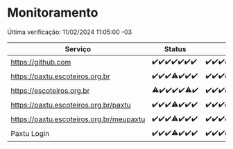 # Monitoramento

Última verificação: 11/02/2024 11:05:00 -03

|Serviço|Status|Últimas 24h|
|---|---|---|
|https://github.com|<span title="2024-02-04: OK=24">✔️</span><span title="2024-02-05: OK=24">✔️</span><span title="2024-02-06: OK=24">✔️</span><span title="2024-02-07: OK=24">✔️</span><span title="2024-02-08: OK=24">✔️</span><span title="2024-02-09: OK=24">✔️</span><span title="2024-02-10: OK=15">✔️</span>|<span title="10/02/2024 12:03:00 -03 : 200">✔️</span><span title="10/02/2024 13:07:00 -03 : 200">✔️</span><span title="10/02/2024 14:04:00 -03 : 200">✔️</span><span title="10/02/2024 15:07:00 -03 : 200">✔️</span><span title="10/02/2024 16:02:00 -03 : 200">✔️</span><span title="10/02/2024 17:05:00 -03 : 200">✔️</span><span title="10/02/2024 18:04:00 -03 : 200">✔️</span><span title="10/02/2024 19:03:00 -03 : 200">✔️</span><span title="10/02/2024 20:06:00 -03 : 200">✔️</span><span title="10/02/2024 21:32:00 -03 : 200">✔️</span><span title="10/02/2024 22:42:00 -03 : 200">✔️</span><span title="10/02/2024 23:15:00 -03 : 200">✔️</span><span title="11/02/2024 00:06:00 -03 : 200">✔️</span><span title="11/02/2024 01:08:00 -03 : 200">✔️</span><span title="11/02/2024 02:04:00 -03 : 200">✔️</span><span title="11/02/2024 03:08:00 -03 : 200">✔️</span><span title="11/02/2024 04:05:00 -03 : 200">✔️</span><span title="11/02/2024 05:07:00 -03 : 200">✔️</span><span title="11/02/2024 06:04:00 -03 : 200">✔️</span><span title="11/02/2024 07:05:00 -03 : 200">✔️</span><span title="11/02/2024 08:04:00 -03 : 200">✔️</span><span title="11/02/2024 09:09:00 -03 : 200">✔️</span><span title="11/02/2024 10:05:00 -03 : 200">✔️</span><span title="11/02/2024 11:05:00 -03 : 200">✔️</span>|
|https://paxtu.escoteiros.org.br|<span title="2024-02-04: OK=24">✔️</span><span title="2024-02-05: OK=24">✔️</span><span title="2024-02-06: OK=24">✔️</span><span title="2024-02-07: OK=23, Falhas=1">⚠️</span><span title="2024-02-08: OK=24">✔️</span><span title="2024-02-09: OK=24">✔️</span><span title="2024-02-10: OK=15">✔️</span>|<span title="10/02/2024 12:03:00 -03 : 200">✔️</span><span title="10/02/2024 13:07:00 -03 : 200">✔️</span><span title="10/02/2024 14:04:00 -03 : 200">✔️</span><span title="10/02/2024 15:07:00 -03 : 200">✔️</span><span title="10/02/2024 16:02:00 -03 : 200">✔️</span><span title="10/02/2024 17:05:00 -03 : 200">✔️</span><span title="10/02/2024 18:04:00 -03 : 200">✔️</span><span title="10/02/2024 19:03:00 -03 : 200">✔️</span><span title="10/02/2024 20:06:00 -03 : 200">✔️</span><span title="10/02/2024 21:32:00 -03 : 200">✔️</span><span title="10/02/2024 22:42:00 -03 : 200">✔️</span><span title="10/02/2024 23:15:00 -03 : 200">✔️</span><span title="11/02/2024 00:06:00 -03 : 200">✔️</span><span title="11/02/2024 01:08:00 -03 : 200">✔️</span><span title="11/02/2024 02:04:00 -03 : 200">✔️</span><span title="11/02/2024 03:08:00 -03 : 200">✔️</span><span title="11/02/2024 04:05:00 -03 : 200">✔️</span><span title="11/02/2024 05:07:00 -03 : 200">✔️</span><span title="11/02/2024 06:04:00 -03 : 200">✔️</span><span title="11/02/2024 07:05:00 -03 : 200">✔️</span><span title="11/02/2024 08:04:00 -03 : 200">✔️</span><span title="11/02/2024 09:09:00 -03 : 200">✔️</span><span title="11/02/2024 10:05:00 -03 : 200">✔️</span><span title="11/02/2024 11:05:00 -03 : 200">✔️</span>|
|https://escoteiros.org.br|<span title="2024-02-04: OK=23, Falhas=1">⚠️</span><span title="2024-02-05: OK=24">✔️</span><span title="2024-02-06: OK=24">✔️</span><span title="2024-02-07: OK=24">✔️</span><span title="2024-02-08: OK=24">✔️</span><span title="2024-02-09: OK=23, Falhas=1">⚠️</span><span title="2024-02-10: OK=15">✔️</span>|<span title="10/02/2024 12:03:00 -03 : 200">✔️</span><span title="10/02/2024 13:07:00 -03 : 200">✔️</span><span title="10/02/2024 14:04:00 -03 : 200">✔️</span><span title="10/02/2024 15:07:00 -03 : 200">✔️</span><span title="10/02/2024 16:02:00 -03 : 200">✔️</span><span title="10/02/2024 17:05:00 -03 : 200">✔️</span><span title="10/02/2024 18:04:00 -03 : 200">✔️</span><span title="10/02/2024 19:03:00 -03 : 200">✔️</span><span title="10/02/2024 20:06:00 -03 : 200">✔️</span><span title="10/02/2024 21:32:00 -03 : 200">✔️</span><span title="10/02/2024 22:42:00 -03 : 200">✔️</span><span title="10/02/2024 23:15:00 -03 : 200">✔️</span><span title="11/02/2024 00:06:00 -03 : 200">✔️</span><span title="11/02/2024 01:08:00 -03 : 200">✔️</span><span title="11/02/2024 02:04:00 -03 : 200">✔️</span><span title="11/02/2024 03:08:00 -03 : 200">✔️</span><span title="11/02/2024 04:05:00 -03 : 200">✔️</span><span title="11/02/2024 05:07:00 -03 : 200">✔️</span><span title="11/02/2024 06:04:00 -03 : 200">✔️</span><span title="11/02/2024 07:05:00 -03 : 200">✔️</span><span title="11/02/2024 08:04:00 -03 : 200">✔️</span><span title="11/02/2024 09:09:00 -03 : 200">✔️</span><span title="11/02/2024 10:05:00 -03 : 200">✔️</span><span title="11/02/2024 11:05:00 -03 : 200">✔️</span>|
|https://paxtu.escoteiros.org.br/paxtu|<span title="2024-02-04: OK=24">✔️</span><span title="2024-02-05: OK=24">✔️</span><span title="2024-02-06: OK=24">✔️</span><span title="2024-02-07: OK=23, Falhas=1">⚠️</span><span title="2024-02-08: OK=24">✔️</span><span title="2024-02-09: OK=24">✔️</span><span title="2024-02-10: OK=15">✔️</span>|<span title="10/02/2024 12:03:00 -03 : 200">✔️</span><span title="10/02/2024 13:07:00 -03 : 200">✔️</span><span title="10/02/2024 14:05:00 -03 : 200">✔️</span><span title="10/02/2024 15:07:00 -03 : 200">✔️</span><span title="10/02/2024 16:02:00 -03 : 200">✔️</span><span title="10/02/2024 17:05:00 -03 : 200">✔️</span><span title="10/02/2024 18:04:00 -03 : 200">✔️</span><span title="10/02/2024 19:03:00 -03 : 200">✔️</span><span title="10/02/2024 20:06:00 -03 : 200">✔️</span><span title="10/02/2024 21:32:00 -03 : 200">✔️</span><span title="10/02/2024 22:42:00 -03 : 200">✔️</span><span title="10/02/2024 23:15:00 -03 : 200">✔️</span><span title="11/02/2024 00:06:00 -03 : 200">✔️</span><span title="11/02/2024 01:08:00 -03 : 200">✔️</span><span title="11/02/2024 02:04:00 -03 : 200">✔️</span><span title="11/02/2024 03:08:00 -03 : 200">✔️</span><span title="11/02/2024 04:05:00 -03 : 200">✔️</span><span title="11/02/2024 05:07:00 -03 : 200">✔️</span><span title="11/02/2024 06:04:00 -03 : 200">✔️</span><span title="11/02/2024 07:05:00 -03 : 200">✔️</span><span title="11/02/2024 08:04:00 -03 : 200">✔️</span><span title="11/02/2024 09:09:00 -03 : 200">✔️</span><span title="11/02/2024 10:05:00 -03 : 200">✔️</span><span title="11/02/2024 11:05:00 -03 : 200">✔️</span>|
|https://paxtu.escoteiros.org.br/meupaxtu|<span title="2024-02-04: OK=24">✔️</span><span title="2024-02-05: OK=24">✔️</span><span title="2024-02-06: OK=24">✔️</span><span title="2024-02-07: OK=23, Falhas=1">⚠️</span><span title="2024-02-08: OK=24">✔️</span><span title="2024-02-09: OK=24">✔️</span><span title="2024-02-10: OK=15">✔️</span>|<span title="10/02/2024 12:03:00 -03 : 200">✔️</span><span title="10/02/2024 13:07:00 -03 : 200">✔️</span><span title="10/02/2024 14:05:00 -03 : 200">✔️</span><span title="10/02/2024 15:07:00 -03 : 200">✔️</span><span title="10/02/2024 16:02:00 -03 : 200">✔️</span><span title="10/02/2024 17:05:00 -03 : 200">✔️</span><span title="10/02/2024 18:04:00 -03 : 200">✔️</span><span title="10/02/2024 19:03:00 -03 : 200">✔️</span><span title="10/02/2024 20:06:00 -03 : 200">✔️</span><span title="10/02/2024 21:32:00 -03 : 200">✔️</span><span title="10/02/2024 22:42:00 -03 : 200">✔️</span><span title="10/02/2024 23:15:00 -03 : 200">✔️</span><span title="11/02/2024 00:06:00 -03 : 200">✔️</span><span title="11/02/2024 01:08:00 -03 : 200">✔️</span><span title="11/02/2024 02:04:00 -03 : 200">✔️</span><span title="11/02/2024 03:08:00 -03 : 200">✔️</span><span title="11/02/2024 04:05:00 -03 : 200">✔️</span><span title="11/02/2024 05:07:00 -03 : 200">✔️</span><span title="11/02/2024 06:04:00 -03 : 200">✔️</span><span title="11/02/2024 07:05:00 -03 : 200">✔️</span><span title="11/02/2024 08:04:00 -03 : 200">✔️</span><span title="11/02/2024 09:09:00 -03 : 200">✔️</span><span title="11/02/2024 10:05:00 -03 : 200">✔️</span><span title="11/02/2024 11:05:00 -03 : 200">✔️</span>|
|Paxtu Login|<span title="2024-02-04: OK=24">✔️</span><span title="2024-02-05: OK=24">✔️</span><span title="2024-02-06: OK=24">✔️</span><span title="2024-02-07: OK=23, Falhas=1">⚠️</span><span title="2024-02-08: OK=24">✔️</span><span title="2024-02-09: OK=24">✔️</span><span title="2024-02-10: OK=15">✔️</span>|<span title="10/02/2024 12:03:00 -03 : 200">✔️</span><span title="10/02/2024 13:07:00 -03 : 200">✔️</span><span title="10/02/2024 14:05:00 -03 : 200">✔️</span><span title="10/02/2024 15:07:00 -03 : 200">✔️</span><span title="10/02/2024 16:02:00 -03 : 200">✔️</span><span title="10/02/2024 17:05:00 -03 : 200">✔️</span><span title="10/02/2024 18:04:00 -03 : 200">✔️</span><span title="10/02/2024 19:03:00 -03 : 200">✔️</span><span title="10/02/2024 20:06:00 -03 : 200">✔️</span><span title="10/02/2024 21:32:00 -03 : 200">✔️</span><span title="10/02/2024 22:42:00 -03 : 200">✔️</span><span title="10/02/2024 23:15:00 -03 : 200">✔️</span><span title="11/02/2024 00:06:00 -03 : 200">✔️</span><span title="11/02/2024 01:08:00 -03 : 200">✔️</span><span title="11/02/2024 02:04:00 -03 : 200">✔️</span><span title="11/02/2024 03:08:00 -03 : 200">✔️</span><span title="11/02/2024 04:05:00 -03 : 200">✔️</span><span title="11/02/2024 05:07:00 -03 : 200">✔️</span><span title="11/02/2024 06:04:00 -03 : 200">✔️</span><span title="11/02/2024 07:05:00 -03 : 200">✔️</span><span title="11/02/2024 08:04:00 -03 : 200">✔️</span><span title="11/02/2024 09:09:00 -03 : 200">✔️</span><span title="11/02/2024 10:05:00 -03 : 200">✔️</span><span title="11/02/2024 11:05:00 -03 : 200">✔️</span>|
